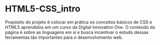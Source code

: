 # HTML5-CSS_intro
Propósito do projeto é colocar em prática os conceitos básicos de CSS e HTML5 aprendidos em um curso da Digital Innovation One.
O conteúdo da página é sobre as linguagens em si e busca incentivar o estudo dessas ferramentas tão importantes para o desenvolvimento web.
